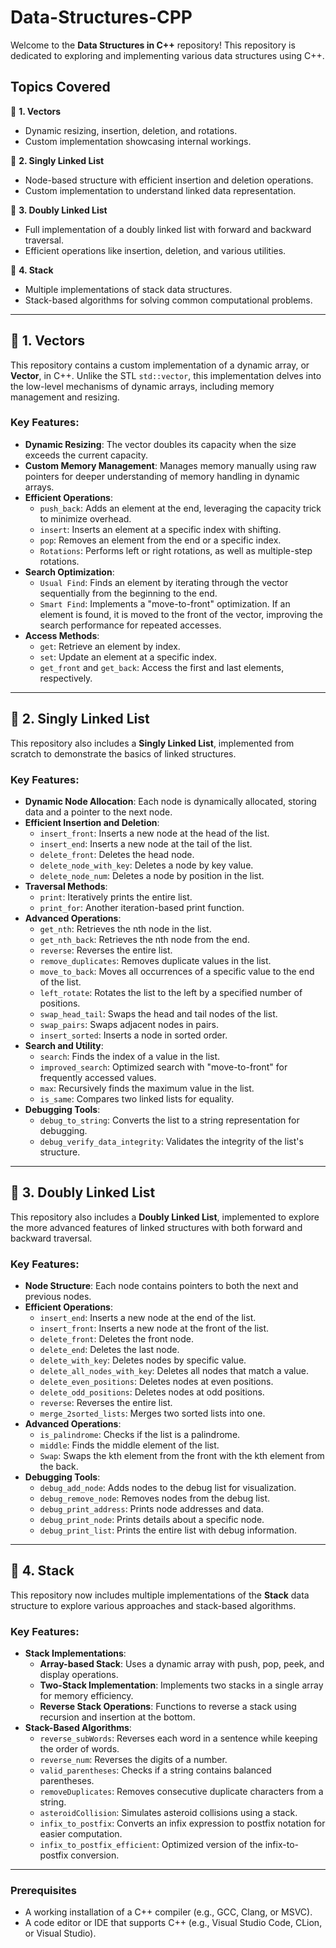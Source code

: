 # Data-Structures-CPP

Welcome to the **Data Structures in C++** repository! This repository is dedicated to exploring and implementing various data structures using C++.

## Topics Covered

📌 **1. Vectors**  
   - Dynamic resizing, insertion, deletion, and rotations.  
   - Custom implementation showcasing internal workings.

📌 **2. Singly Linked List**  
   - Node-based structure with efficient insertion and deletion operations.  
   - Custom implementation to understand linked data representation.

📌 **3. Doubly Linked List**  
   - Full implementation of a doubly linked list with forward and backward traversal.  
   - Efficient operations like insertion, deletion, and various utilities.

📌 **4. Stack**  
   - Multiple implementations of stack data structures.  
   - Stack-based algorithms for solving common computational problems.  

---

## 📌 1. Vectors

This repository contains a custom implementation of a dynamic array, or **Vector**, in C++. Unlike the STL `std::vector`, this implementation delves into the low-level mechanisms of dynamic arrays, including memory management and resizing.

### Key Features:
- **Dynamic Resizing**: The vector doubles its capacity when the size exceeds the current capacity.  
- **Custom Memory Management**: Manages memory manually using raw pointers for deeper understanding of memory handling in dynamic arrays.  
- **Efficient Operations**:
  - `push_back`: Adds an element at the end, leveraging the capacity trick to minimize overhead.
  - `insert`: Inserts an element at a specific index with shifting.
  - `pop`: Removes an element from the end or a specific index.
  - `Rotations`: Performs left or right rotations, as well as multiple-step rotations.  
- **Search Optimization**:
  - `Usual Find`: Finds an element by iterating through the vector sequentially from the beginning to the end.
  - `Smart Find`: Implements a "move-to-front" optimization. If an element is found, it is moved to the front of the vector, improving the search performance for repeated accesses.
- **Access Methods**:
  - `get`: Retrieve an element by index.
  - `set`: Update an element at a specific index.
  - `get_front` and `get_back`: Access the first and last elements, respectively.

---

## 📌 2. Singly Linked List

This repository also includes a **Singly Linked List**, implemented from scratch to demonstrate the basics of linked structures.

### Key Features:
- **Dynamic Node Allocation**: Each node is dynamically allocated, storing data and a pointer to the next node.  
- **Efficient Insertion and Deletion**:
  - `insert_front`: Inserts a new node at the head of the list.
  - `insert_end`: Inserts a new node at the tail of the list.
  - `delete_front`: Deletes the head node.
  - `delete_node_with_key`: Deletes a node by key value.
  - `delete_node_num`: Deletes a node by position in the list.
- **Traversal Methods**:
  - `print`: Iteratively prints the entire list.
  - `print_for`: Another iteration-based print function.
- **Advanced Operations**:
  - `get_nth`: Retrieves the nth node in the list.
  - `get_nth_back`: Retrieves the nth node from the end.
  - `reverse`: Reverses the entire list.
  - `remove_duplicates`: Removes duplicate values in the list.
  - `move_to_back`: Moves all occurrences of a specific value to the end of the list.
  - `left_rotate`: Rotates the list to the left by a specified number of positions.
  - `swap_head_tail`: Swaps the head and tail nodes of the list.
  - `swap_pairs`: Swaps adjacent nodes in pairs.
  - `insert_sorted`: Inserts a node in sorted order.
- **Search and Utility**:
  - `search`: Finds the index of a value in the list.
  - `improved_search`: Optimized search with "move-to-front" for frequently accessed values.
  - `max`: Recursively finds the maximum value in the list.
  - `is_same`: Compares two linked lists for equality.
- **Debugging Tools**:
  - `debug_to_string`: Converts the list to a string representation for debugging.
  - `debug_verify_data_integrity`: Validates the integrity of the list's structure.

---

## 📌 3. Doubly Linked List

This repository also includes a **Doubly Linked List**, implemented to explore the more advanced features of linked structures with both forward and backward traversal.

### Key Features:
- **Node Structure**: Each node contains pointers to both the next and previous nodes.
- **Efficient Operations**:
  - `insert_end`: Inserts a new node at the end of the list.
  - `insert_front`: Inserts a new node at the front of the list.
  - `delete_front`: Deletes the front node.
  - `delete_end`: Deletes the last node.
  - `delete_with_key`: Deletes nodes by specific value.
  - `delete_all_nodes_with_key`: Deletes all nodes that match a value.
  - `delete_even_positions`: Deletes nodes at even positions.
  - `delete_odd_positions`: Deletes nodes at odd positions.
  - `reverse`: Reverses the entire list.
  - `merge_2sorted_lists`: Merges two sorted lists into one.
- **Advanced Operations**:
  - `is_palindrome`: Checks if the list is a palindrome.
  - `middle`: Finds the middle element of the list.
  - `Swap`: Swaps the kth element from the front with the kth element from the back.
- **Debugging Tools**:
  - `debug_add_node`: Adds nodes to the debug list for visualization.
  - `debug_remove_node`: Removes nodes from the debug list.
  - `debug_print_address`: Prints node addresses and data.
  - `debug_print_node`: Prints details about a specific node.
  - `debug_print_list`: Prints the entire list with debug information.
---

## 📌 4. Stack

This repository now includes multiple implementations of the **Stack** data structure to explore various approaches and stack-based algorithms.

### Key Features:
- **Stack Implementations**:
  - **Array-based Stack**: Uses a dynamic array with push, pop, peek, and display operations.
  - **Two-Stack Implementation**: Implements two stacks in a single array for memory efficiency.
  - **Reverse Stack Operations**: Functions to reverse a stack using recursion and insertion at the bottom.
- **Stack-Based Algorithms**:
  - `reverse_subWords`: Reverses each word in a sentence while keeping the order of words.
  - `reverse_num`: Reverses the digits of a number.
  - `valid_parentheses`: Checks if a string contains balanced parentheses.
  - `removeDuplicates`: Removes consecutive duplicate characters from a string.
  - `asteroidCollision`: Simulates asteroid collisions using a stack.
  - `infix_to_postfix`: Converts an infix expression to postfix notation for easier computation.
  - `infix_to_postfix_efficient`: Optimized version of the infix-to-postfix conversion.
 
--- 
### Prerequisites
- A working installation of a C++ compiler (e.g., GCC, Clang, or MSVC).
- A code editor or IDE that supports C++ (e.g., Visual Studio Code, CLion, or Visual Studio).

